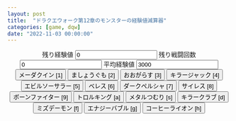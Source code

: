 ```yaml
---
layout: post
title:  "ドラクエウォーク第12章のモンスターの経験値減算器"
categories: [game, dqw]
date: "2022-11-03 00:00:00"
---
```


<div style="text-align: center;">
    <label>残り経験値</label>
    <input id="r-exp" type="number" value="0">
    <label>残り戦闘回数</label>
    <input id="r-battle" type="number" value="0">
    <label>平均経験値</label>
    <input id="ave-exp" type="number" value="3000">
</div>
<div style="text-align: center;">
<button id="メーダクイン" data-exp="1233" onclick="calc(this)">メーダクイン [1]</button>
<button id="ましょうぐも" data-exp="1300" onclick="calc(this)">ましょうぐも [2]</button>
<button id="おおがらす" data-exp="1146" onclick="calc(this)">おおがらす [3]</button>
<button id="キラージャック" data-exp="1343" onclick="calc(this)">キラージャック [4]</button>
<button id="エビルソーサラー" data-exp="1461" onclick="calc(this)">エビルソーサラー [5]</button>
<button id="ベレス" data-exp="1533" onclick="calc(this)">ベレス [6]</button>
<button id="ダークペルシャ" data-exp="1300" onclick="calc(this)">ダークペルシャ [7]</button>
<button id="サイレス" data-exp="1497" onclick="calc(this)">サイレス [8]</button>
<button id="ボーンファイター" data-exp="1461" onclick="calc(this)">ボーンファイター [9]</button>
<button id="トロルキング" data-exp="1533" onclick="calc(this)">トロルキング [a]</button>
<button id="メタルつむり" data-exp="42000" onclick="calc(this)">メタルつむり [s]</button>
<button id="キラークラブ" data-exp="1448" onclick="calc(this)">キラークラブ [d]</button>
</div>
<div style="text-align: center;">
    <button id="ミズデーモン" data-exp="1622" onclick="calc(this)">ミズデーモン [f]</button>
    <button id="エナジーバブル" data-exp="1622" onclick="calc(this)">エナジーバブル [g]</button>
    <button id="コーヒーライオン" data-exp="1622" onclick="calc(this)">コーヒーライオン [h]</button>
</div>
<script>
 function calc(e) {
    // 残り経験値
    var rexp = document.getElementById('r-exp');
    rexp.value = rexp.value - e.dataset.exp;
    if (rexp.value <= 0) {
        rexp.value = 0;
    }
    // 残り戦闘回数
    var rbattle = document.getElementById('r-battle');
    var aveexp = document.getElementById('ave-exp');
    rbattle.value = Math.round(rexp.value / aveexp.value);
 }

 document.addEventListener('keypress', (e) => {
    if (document.activeElement.id === "r-exp" || document.activeElement.id === "r-battle" || document.activeElement.id === "ave-exp") {
        return;
    }
    switch (e.key) {
        case "1": calc(document.getElementById('メーダクイン')); break;
        case "2": calc(document.getElementById('ましょうぐも')); break;
        case "3": calc(document.getElementById('おおがらす')); break;
        case "4": calc(document.getElementById('キラージャック')); break;
        case "5": calc(document.getElementById('エビルソーサラー')); break;
        case "6": calc(document.getElementById('ベレス')); break;
        case "7": calc(document.getElementById('ダークペルシャ')); break;
        case "8": calc(document.getElementById('サイレス')); break;
        case "9": calc(document.getElementById('ボーンファイター')); break;
        case 'a': calc(document.getElementById('トロルキング')); break;
        case 's': calc(document.getElementById('メタルつむり')); break;
        case 'd': calc(document.getElementById('キラークラブ')); break;
        case 'f': calc(document.getElementById('ミズデーモン')); break;
        case 'g': calc(document.getElementById('エナジーバブル')); break;
        case 'h': calc(document.getElementById('コーヒーライオン')); break;
    }
 });

</script>
